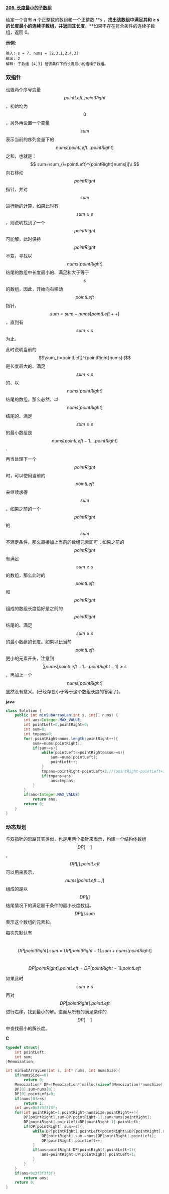 #### [209. 长度最小的子数组](https://leetcode-cn.com/problems/minimum-size-subarray-sum/)



给定一个含有 **n** 个正整数的数组和一个正整数 **s ，**找出该数组中满足其和 **≥ s** 的长度最小的连续子数组，并返回其长度**。**如果不存在符合条件的连续子数组，返回 0。

**示例:** 

```
输入: s = 7, nums = [2,3,1,2,4,3]
输出: 2
解释: 子数组 [4,3] 是该条件下的长度最小的连续子数组。
```



### 双指针

设置两个序号变量$$pointLeft,pointRight$$，初始均为$$0$$，另外再设置一个变量$$sum$$表示当前的序列变量下的$$nums[pointLeft...pointRight]$$之和，也就是：
$$
sum=\sum_{i=pointLeft}^{pointRight}nums[i]\\
$$
向右移动$$pointRight$$指针，并对$$sum$$进行新的计算，如果此时有$$sum\geq s$$，则说明找到了一个$$pointRight$$可能解，此时保持$$pointRight$$不变，寻找以$$nums[pointRight]$$结尾的数组中长度最小的、满足和大于等于$$s$$的数组，因此，开始向右移动$$pointLeft$$指针，$$sum=sum-nums[pointLeft++]$$，直到有$$sum<s$$为止。



此时说明当前的$$\sum_{i=pointLeft}^{pointRight}nums[i]$$是长度最大的、满足$$sum<s$$的、以$$nums[pointRight]$$结尾的数组。那么必然，以$$nums[pointRight]$$结尾的、满足$$sum\geq s$$的最小数组是$$nums[pointLeft-1....pointRight]$$.



再当处理下一个$$pointRight$$时，可以使用当前的$$pointLeft$$来继续求得$$sum$$。如果之前的一个$$pointRight$$的$$sum$$不满足条件，那么直接加上当前的数组元素即可；如果之前的$$pointRight$$有满足$$sum\geq s$$的数组，那么此时的$$pointLeft$$和$$pointRight$$组成的数组长度恰好是之前的$$pointRight$$结尾的、满足$$sum\geq s$$的最小数组的长度。如果以比当前$$pointLeft$$更小的元素开头，注意到$$\sum nums[pointLeft-1....pointRight-1]\geq s$$，再加上一个$$nums[pointRight]$$显然没有意义。(已经存在小于等于这个数组长度的答案了)。

**java**

```java
class Solution {
    public int minSubArrayLen(int s, int[] nums) {
        int ans=Integer.MAX_VALUE;
        int pointLeft=0,pointRight=0;
        int sum=0;
        int tmpans=0;
        for(;pointRight<nums.length;pointRight++){
            sum+=nums[pointRight];
            if(sum>=s){
                while(pointLeft<=pointRight&&sum>=s){
                    sum-=nums[pointLeft];
                    pointLeft++;
                }
                tmpans=pointRight-pointLeft+2;//(pointRight-pointLeft+1)+1
                if(tmpans<ans)
                    ans=tmpans;
            }
        }
        if(ans<Integer.MAX_VALUE)
            return ans;
        return 0;
    }
}
```



### 动态规划

与双指针的思路其实类似，也是用两个指针来表示，构建一个结构体数组$$DP[\quad]$$，$$DP[j].pointLeft$$可以用来表示，$$nums[pointLeft....j]$$组成的是以$$DP[j]$$结尾情况下的满足题干条件的最小长度数组。$$DP[j].sum$$表示这个数组的元素和。

每次先默认有

​                                          $$DP[pointRight].sum=DP[pointRight-1].sum+nums[pointRight]$$

​                                          $$DP[pointRight].pointLeft=DP[pointRight-1].pointLeft$$

 如果此时$$sum\geq s$$再对$$DP[pointRight].pointLeft$$进行右移，找到最小的解。进而从所有的满足条件的$$DP[\quad]$$中查找最小的解长度。

**C**

```c
typedef struct{
    int pointLeft;
    int sum;
}Memoization;

int minSubArrayLen(int s, int* nums, int numsSize){
    if(numsSize==0)
        return 0;
    Memoization* DP=(Memoization*)malloc(sizeof(Memoization)*numsSize);
    DP[0].sum=nums[0];
    DP[0].pointLeft=0;
    if(nums[0]>=s)
        return 1;
    int ans=0x3f3f3f3f;
    for(int pointRight=1;pointRight<numsSize;pointRight++){
        DP[pointRight].sum=DP[pointRight-1].sum+nums[pointRight];
        DP[pointRight].pointLeft=DP[pointRight-1].pointLeft;
        if(DP[pointRight].sum>=s){
            while(DP[pointRight].pointLeft<pointRight&&DP[pointRight].sum-nums[DP[pointRight].pointLeft]>=s){
                DP[pointRight].sum-=nums[DP[pointRight].pointLeft];
                DP[pointRight].pointLeft++;
            }
            if(ans>pointRight-DP[pointRight].pointLeft+1){
                ans=pointRight-DP[pointRight].pointLeft+1;
            }
        }
    }
    if(ans<0x3f3f3f3f)
        return ans;
    return 0;
}
```



